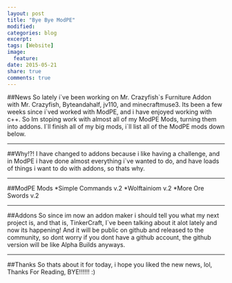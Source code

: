 ```yaml
---
layout: post
title: "Bye Bye ModPE"
modified:
categories: blog
excerpt:
tags: [Website]
image:
  feature:
date: 2015-05-21
share: true
comments: true
---
```


##News
So lately i\`ve been working on Mr. Crazyfish\`s Furniture Addon with Mr. Crazyfish, Byteandahalf, jv110, and minecraftmuse3. Its been a few weeks since i\`ved worked with ModPE, and i have enjoyed working with c++. So Im stoping work with almost all of my ModPE Mods, turning them into addons. I\`ll finish all of my big mods, i\`ll list all of the ModPE mods down below.

---

##Why!?!
I have changed to addons because i like having a challenge, and in ModPE i have done almost everything i`ve wanted to do, and have loads of things i want to do with addons, so thats why.

---

##ModPE Mods
*Simple Commands v.2
*Wolftainiom v.2
*More Ore Swords v.2

---

##Addons
So since im now an addon maker i should tell you what my next project is, and that is, TinkerCraft, I`ve been talking about it alot lately and now its happening! And it will be public on github and released to the community, so dont worry if you dont have a github account, the github version will be like Alpha Builds anyways.

---

##Thanks
So thats about it for today, i hope you liked the new news, lol, Thanks For Reading, BYE!!!!!! :)
